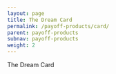 ```yaml
---
layout: page
title: The Dream Card
permalink: /payoff-products/card/
parent: payoff-products
subnav: payoff-products
weight: 2
---
```



<section class="p-b-md">
	<p class="lead">The Dream Card</p>
</section>

